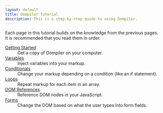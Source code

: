 ```yaml
---
layout: default
title: Dompiler Tutorial
description: This is a step-by-step guide to using Dompiler.
---
```


Each page in this tutorial builds on the knowledge from the previous pages. It is recommended that you read them in order.

<dl>
    <dt>
        <a href="getting-started/">Getting Started</a>
    </dt>
    <dd>
        Get a copy of Dompiler on your computer.
    </dd>
    <dt>
        <a href="variables/">Variables</a>
    </dt>
    <dd>
        Inject variables into your markup.
    </dd>
    <dt>
        <a href="conditionals/">Conditionals</a>
    </dt>
    <dd>
        Change your markup depending on a condition (like an if statement).
    </dd>
    <dt>
        <a href="loops/">Loops</a>
    </dt>
    <dd>
        Repeat markup for each item in an array.
    </dd>
    <dt>
        <a href="references/">DOM References</a>
    </dt>
    <dd>
        Reference DOM nodes in your JavaScript.
    </dd>
    <dt>
        <a href="forms/">Forms</a>
    </dt>
    <dd>
        Change the DOM based on what the user types into form fields.
    </dd>
</dl>